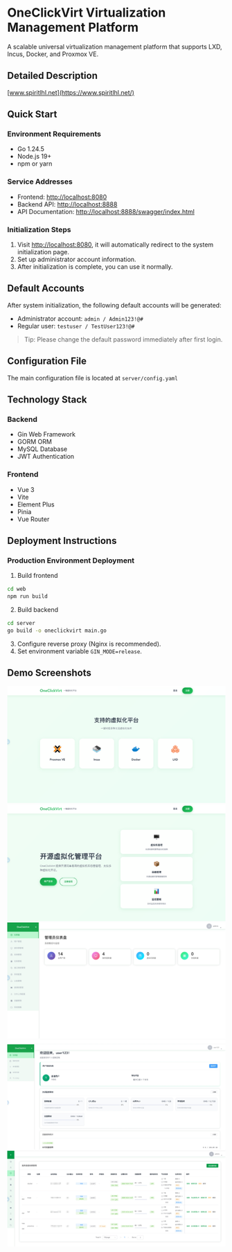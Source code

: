 # OneClickVirt Virtualization Management Platform

A scalable universal virtualization management platform that supports LXD, Incus, Docker, and Proxmox VE.

## Detailed Description

[www.spiritlhl.net](https://www.spiritlhl.net/)

## Quick Start

### Environment Requirements

* Go 1.24.5
* Node.js 19+
* npm or yarn

### Service Addresses

* Frontend: [http://localhost:8080](http://localhost:8080)
* Backend API: [http://localhost:8888](http://localhost:8888)
* API Documentation: [http://localhost:8888/swagger/index.html](http://localhost:8888/swagger/index.html)

### Initialization Steps

1. Visit [http://localhost:8080](http://localhost:8080), it will automatically redirect to the system initialization page.
2. Set up administrator account information.
3. After initialization is complete, you can use it normally.

## Default Accounts

After system initialization, the following default accounts will be generated:

* Administrator account: `admin / Admin123!@#`
* Regular user: `testuser / TestUser123!@#`

> Tip: Please change the default password immediately after first login.

## Configuration File

The main configuration file is located at `server/config.yaml`

## Technology Stack

### Backend

* Gin Web Framework
* GORM ORM
* MySQL Database
* JWT Authentication

### Frontend

* Vue 3
* Vite
* Element Plus
* Pinia
* Vue Router

## Deployment Instructions

### Production Environment Deployment

1. Build frontend
```bash
cd web
npm run build
```

2. Build backend
```bash
cd server
go build -o oneclickvirt main.go
```

3. Configure reverse proxy (Nginx is recommended).
4. Set environment variable `GIN_MODE=release`.

## Demo Screenshots

![](./.back/1.png)
![](./.back/2.png)
![](./.back/3.png)
![](./.back/4.png)
![](./.back/5.png)
